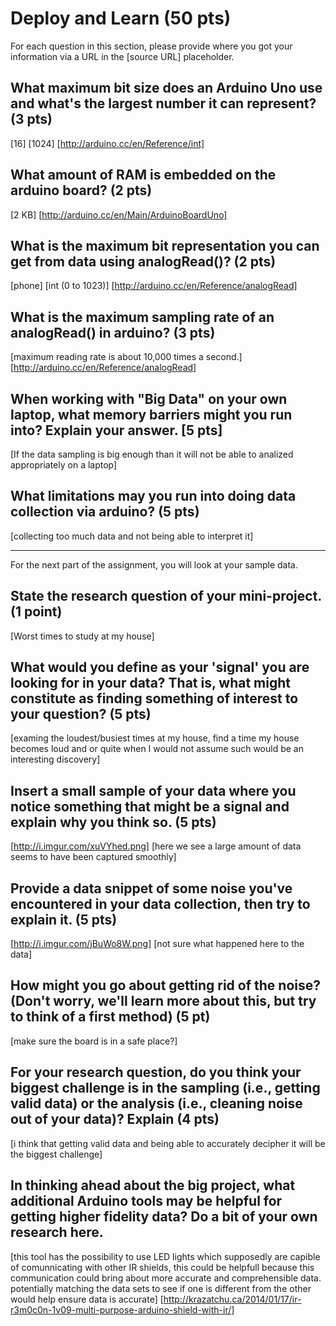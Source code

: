 Deploy and Learn (50 pts)
========

For each question in this section, please provide where you got your information via a URL in the [source URL] placeholder.  

## What maximum bit size does an Arduino Uno use and what's the largest number it can represent? (3 pts)

[16]
[1024]
[http://arduino.cc/en/Reference/int]

## What amount of RAM is embedded on the arduino board? (2 pts)

[2 KB]
[http://arduino.cc/en/Main/ArduinoBoardUno]

## What is the maximum bit representation you can get from data using analogRead()?   (2 pts)

[phone]
[int (0 to 1023)]
[http://arduino.cc/en/Reference/analogRead]

## What is the maximum sampling rate of an analogRead() in arduino? (3 pts)

[maximum reading rate is about 10,000 times a second.]
[http://arduino.cc/en/Reference/analogRead]

## When working with "Big Data" on your own laptop, what memory barriers might you run into?  Explain your answer. [5 pts]

[If the data sampling is big enough than it will not be able to analized appropriately on a laptop]


## What limitations may you run into doing data collection via arduino? (5 pts)

[collecting too much data and not being able to interpret it]

--------------------

For the next part of the assignment, you will look at your sample data.

## State the research question of your mini-project. (1 point)
[Worst times to study at my house]

## What would you define as your 'signal' you are looking for in your data?  That is, what might constitute as finding something of interest to your question? (5 pts)

[examing the loudest/busiest times at my house, find a time my house becomes loud and or quite when I would not assume such  would be an interesting discovery]

## Insert a small sample of your data where you notice something that might be a signal and explain why you think so. (5 pts)

[http://i.imgur.com/xuVYhed.png]
[here we see a large amount of data seems to have been captured smoothly]

## Provide a data snippet of some noise you've encountered in your data collection, then try to explain it. (5 pts)  

[http://i.imgur.com/jBuWo8W.png]
[not sure what happened here to the data]

## How might you go about getting rid of the noise? (Don't worry, we'll learn more about this, but try to think of a first method) (5 pt)

[make sure the board is in a safe place?]

## For your research question, do you think your biggest challenge is in the sampling (i.e., getting valid data) or the analysis (i.e., cleaning noise out of your data)?  Explain (4 pts)

[i think that getting valid data and being able to accurately decipher it will be the biggest challenge]

## In thinking ahead about the big project, what additional Arduino tools may be helpful for getting higher fidelity data?  Do a bit of your own research here.

[this tool has the possibility to use LED lights which supposedly are capible of comunnicating with other IR shields, this could be helpfull because this communication could bring about more accurate and comprehensible data. potentially matching the data sets to see if one is different from the other would help ensure data is accurate]
[http://krazatchu.ca/2014/01/17/ir-r3m0c0n-1v09-multi-purpose-arduino-shield-with-ir/]

